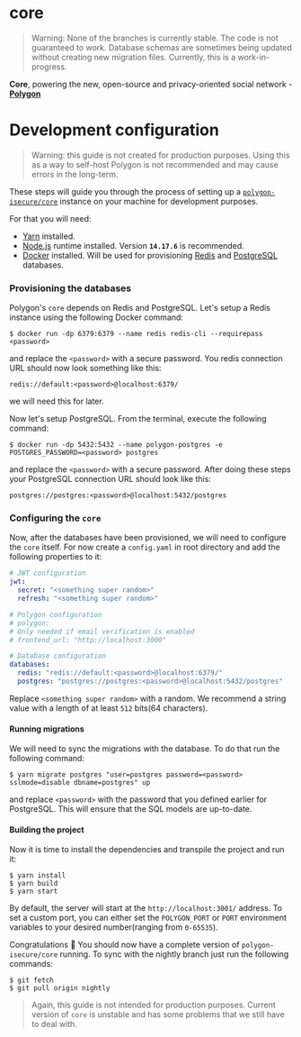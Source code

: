 # core

> Warning: None of the branches is currently stable. The code is not guaranteed to work. Database schemas are sometimes being updated without creating new migration files. Currently, this is a work-in-progress.

**Core**, powering the new, open-source and privacy-oriented social network - [**Polygon**](https://polygon.am/)

# Development configuration

> Warning: this guide is not created for production purposes. Using this as a way to self-host Polygon is not recommended and may cause errors in the long-term.

These steps will guide you through the process of setting up a [`polygon-isecure/core`](https://github.com/polygon-isecure/core) instance on your machine for development purposes.

For that you will need:

- [Yarn](https://yarnpkg.com/) installed.
- [Node.js](https://nodejs.org/) runtime installed. Version **`14.17.6`** is recommended.
- [Docker](https://www.docker.com/) installed. Will be used for provisioning [Redis](https://redis.io/) and [PostgreSQL](https://www.postgresql.org/) databases.

### Provisioning the databases

Polygon's `core` depends on Redis and PostgreSQL. Let's setup a Redis instance using the following Docker command:

```shell
$ docker run -dp 6379:6379 --name redis redis-cli --requirepass <password>
```

and replace the `<password>` with a secure password. You redis connection URL should now look something like this:

```
redis://default:<password>@localhost:6379/
```

we will need this for later.

Now let's setup PostgreSQL. From the terminal, execute the following command:

```shell
$ docker run -dp 5432:5432 --name polygon-postgres -e POSTGRES_PASSWORD=<password> postgres
```

and replace the `<password>` with a secure password. After doing these steps your PostgreSQL connection URL should look like this:

```
postgres://postgres:<password>@localhost:5432/postgres
```

### Configuring the `core`

Now, after the databases have been provisioned, we will need to configure the `core` itself. For now create a `config.yaml` in root directory and add the following properties to it:

```yaml
# JWT configuration
jwt:
  secret: "<something super random>"
  refresh: "<something super random>"

# Polygon configuration
# polygon:
# Only needed if email verification is enabled
# frontend_url: "http://localhost:3000"

# Database configuration
databases:
  redis: "redis://default:<password>@localhost:6379/"
  postgres: "postgres://postgres:<password>@localhost:5432/postgres"
```

Replace `<something super random>` with a random. We recommend a string value with a length of at least `512` bits(64 characters).

#### Running migrations

We will need to sync the migrations with the database. To do that run the following command:

```shell
$ yarn migrate postgres "user=postgres password=<password> sslmode=disable dbname=postgres" up
```

and replace `<password>` with the password that you defined earlier for PostgreSQL. This will ensure that the SQL models are up-to-date.

#### Building the project

Now it is time to install the dependencies and transpile the project and run it:

```shell
$ yarn install
$ yarn build
$ yarn start
```

By default, the server will start at the `http://localhost:3001/` address. To set a custom port, you can either set the `POLYGON_PORT` or `PORT` environment variables to your desired number(ranging from `0-65535`).

Congratulations 🎊 You should now have a complete version of `polygon-isecure/core` running. To sync with the nightly branch just run the following commands:

```shell
$ git fetch
$ git pull origin nightly
```

> Again, this guide is not intended for production purposes. Current version of `core` is unstable and has some problems that we still have to deal with.
